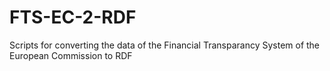 FTS-EC-2-RDF
============

Scripts for converting the data of the Financial Transparancy System of the European Commission to RDF